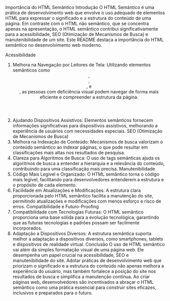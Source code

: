 Importância do HTML Semântico
Introdução
O HTML Semântico é uma prática de desenvolvimento web que envolve o uso adequado de elementos HTML para expressar o significado e a estrutura do conteúdo de uma página. Em contraste com o HTML não semântico, que se concentra apenas na apresentação, o HTML semântico contribui significativamente para a acessibilidade, SEO (Otimização de Mecanismos de Busca) e manutenibilidade de um site. Este README destaca a importância do HTML semântico no desenvolvimento web moderno.

Acessibilidade
1. Melhora na Navegação por Leitores de Tela:
Utilizando elementos semânticos como <header>, <nav>, <main>, e <footer>, as pessoas com deficiência visual podem navegar de forma mais eficiente e compreender a estrutura da página.
2. Ajudando Dispositivos Assistivos:
Elementos semânticos fornecem informações significativas para dispositivos assistivos, melhorando a experiência de usuários com necessidades especiais.
SEO (Otimização de Mecanismos de Busca)
1. Melhora na Indexação de Conteúdo:
Mecanismos de busca valorizam o conteúdo semântico ao indexar páginas, o que pode resultar em classificações mais altas nos resultados de pesquisa.
2. Clareza para Algoritmos de Busca:
O uso de tags semânticas ajuda os algoritmos de busca a entender a hierarquia e a relevância do conteúdo, contribuindo para uma classificação mais precisa.
Manutenibilidade
1. Código Mais Legível e Organizado:
O HTML semântico torna o código mais legível, facilitando para desenvolvedores entenderem a estrutura e o propósito de cada elemento.
2. Facilidade em Atualizações e Modificações:
A estrutura clara proporcionada pelo HTML semântico facilita a manutenção do site, permitindo atualizações e modificações com menos esforço e risco de erros.
Compatibilidade e Futuro-Proofing
1. Compatibilidade com Tecnologias Futuras:
O HTML semântico proporciona uma base sólida para a evolução tecnológica, garantindo que as futuras tecnologias e padrões possam ser facilmente incorporados.
2. Adaptação a Dispositivos Diversos:
A estrutura semântica suporta melhor a adaptação a dispositivos diversos, como smartphones, tablets e dispositivos de realidade virtual.
Conclusão
O uso de HTML semântico vai além da simples formatação visual de uma página web. Ele desempenha um papel crucial na acessibilidade, SEO e manutenibilidade do site. Adotar práticas de desenvolvimento web que priorizam o significado e a estrutura do conteúdo não apenas melhora a experiência do usuário, mas também fortalece a posição do site nos resultados de busca e simplifica a manutenção contínua. Ao criar páginas web, desenvolvedores são incentivados a abraçar o HTML semântico como uma prática essencial para construir sites eficazes, inclusivos e preparados para o futuro.
